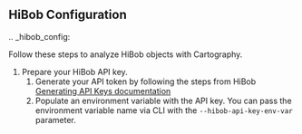 ## HiBob Configuration

.. _hibob_config:

Follow these steps to analyze HiBob objects with Cartography.

1. Prepare your HiBob API key.
    1. Generate your API token by following the steps from HiBob [Generating API Keys documentation](https://help.hibob.com/hc/en-us/articles/4409776359569-How-do-I-get-started-with-Bob-s-API-)
    1. Populate an environment variable with the API key. You can pass the environment variable name via CLI with the `--hibob-api-key-env-var` parameter.
